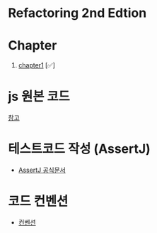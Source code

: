 # Refactoring 2nd Edtion

# Chapter
1. [chapter1](docs/chapter1.md) [✅]

# js 원본 코드
[참고](https://github.com/Youngerjesus/refactoring-2nd-edition/blob/master/document/chapter-01/README.md)

# 테스트코드 작성 (AssertJ)
* [AssertJ 공식문서](https://assertj.github.io/doc/)

# 코드 컨벤션
* [컨벤션](/docs/code_convention.md)